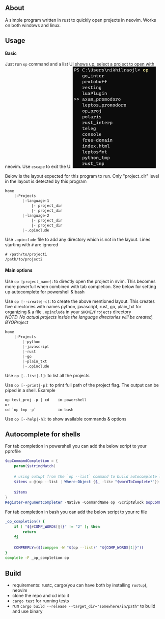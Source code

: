 ## About
A simple program written in rust to quickly open projects in neovim. Works on both windows and linux.

## Usage

#### Basic
Just run `op` command and a list UI shows up, select a project to open with neovim. 
Use `escape` to exit the UI
![](./media/op_nvim.png)

Below is the layout expected for this program to run. Only "project_dir" level in the layout is detected by this program
```
home
    |-Projects
        |-language-1
            |- project_dir
            |- project_dir
        |-language-2
            |- project_dir
            |- project_dir
        |-.opinclude
```
Use `.opinclude` file to add any directory which is not in the layout. Lines starting with `#` are ignored 
```
# /path/to/project1 
/path/to/project2
```

#### Main options
Use `op [project_name]`: to directly open the project in nvim. 
This becomes more powerfull when combined with tab completion.
See below for setting up autocomplete for powershell & bash

Use `op [--create|-c]`: to create the above mentioned layout.
This creates five directories with names python, javascript, rust, go, plain_txt for organizing & a file `.opinclude` in your `$HOME/Projects` directory\
*NOTE: No actual projects inside the language directories will be created, BYOProject*
```
home
    |-Projects
        |-python
        |-javascript
        |-rust
        |-go
        |-plain_txt
        |-.opinclude
```

Use `op [--list|-l]`: to list all the projects

Use `op [--print|-p]`: to print full path of the project flag. The output can be piped in a shell. Example
```
op test_proj -p | cd    in powershell 
or
cd `op tmp -p`          in bash 
```

Use `op [--help|-h]`: to show available commands & options

## Autocomplete for shells
For tab completion in powershell you can add the below script to your pprofile
```powershell
$opCommandCompletion = {
    param($stringMatch)

    # using outupt from the `op --list` command to build autocomplete list
    $items = @(op --list | Where-Object {$_ -like "$wordToComplete*"})

    $items
}
Register-ArgumentCompleter -Native -CommandName op -ScriptBlock $opCommandCompletion
```

For tab completion in bash you can add the below script to your rc file
```bash
_op_completion() {
	if [ "${#COMP_WORDS[@]}" != "2" ]; then
		return
	fi

	COMPREPLY=($(compgen -W "$(op --list)" "${COMP_WORDS[1]}"))
}
complete -F _op_completion op
```

## Build
- requirements: rustc, cargo(you can have both by installing `rustup`), neovim
- clone the repo and cd into it
- `cargo test` for running tests
- run `cargo build --release --target_dir="somewhere/in/path"` to build and use binary
